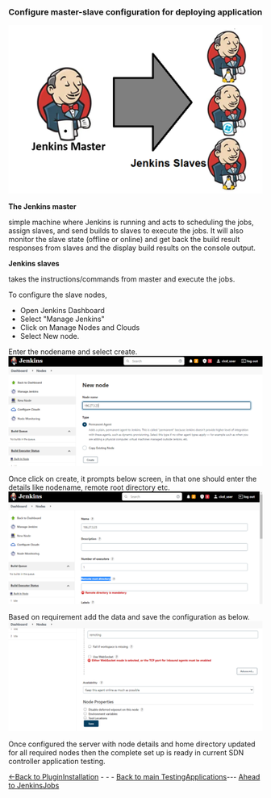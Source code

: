 ### Configure master-slave configuration for deploying application 

![image](./Images/jenkins_master_slave.png)

**The Jenkins master** 

simple machine where Jenkins is running and acts to scheduling the jobs, assign slaves, and send builds to slaves to execute the jobs. It will also monitor the slave state (offline or online) and get back the build result responses from slaves and the display build results on the console output. 

**Jenkins slaves** 

takes the instructions/commands from master and execute the jobs.

To configure the slave nodes, 
* Open Jenkins Dashboard
* Select "Manage Jenkins"
* Click on Manage Nodes and Clouds
* Select New node.

Enter the nodename and select create.
 ![image](./Images/Addslave.PNG)

 Once click on create, it prompts below screen, in that one should enter the details like nodename, remote root directory etc.
 ![image](./Images/Enterconfigurationslave.PNG)
 
Based on requirement add the data and save the configuration as below.
![image](./Images/saveslave.PNG)

Once configured the server with node details and home directory updated for all required nodes then the complete set up is ready in current SDN controller application testing.

[<-Back to PluginInstallation](./PluginInstallation.md) - - - [Back to main TestingApplications](../../../TestingApplications.md)--- [Ahead to JenkinsJobs](./JenkinsJobsAndSDNDeployment.md)